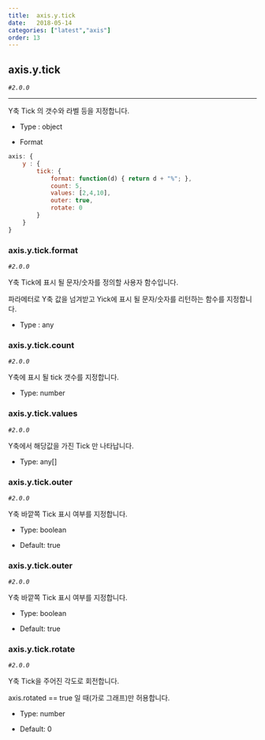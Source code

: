 ```yaml
---
title:  axis.y.tick
date:   2018-05-14
categories: ["latest","axis"]
order: 13
---
```


## axis.y.tick

_`#2.0.0`_

---

Y축 Tick 의 갯수와 라벨 등을 지정합니다.

* Type : object

* Format
```javascript
axis: {
    y : {
        tick: {
            format: function(d) { return d + "%"; },
            count: 5,
            values: [2,4,10],
            outer: true,
            rotate: 0
        }
    }
}
```

### axis.y.tick.format

_`#2.0.0`_

Y축 Tick에 표시 될 문자/숫자를 정의할 사용자 함수입니다.

파라메터로 Y축 값을 넘겨받고 Yick에 표시 될 문자/숫자를 리턴하는 함수를 지정합니다.

* Type : any


### axis.y.tick.count

_`#2.0.0`_

Y축에 표시 될 tick 갯수를 지정합니다.

* Type: number


### axis.y.tick.values

_`#2.0.0`_

Y축에서 해당값을 가진 Tick 만 나타납니다.

* Type: any[]

### axis.y.tick.outer

_`#2.0.0`_

Y축 바깥쪽 Tick 표시 여부를 지정합니다.

* Type: boolean

* Default: true


### axis.y.tick.outer

_`#2.0.0`_

Y축 바깥쪽 Tick 표시 여부를 지정합니다.

* Type: boolean

* Default: true

### axis.y.tick.rotate

_`#2.0.0`_

Y축 Tick을 주어진 각도로 회전합니다.

axis.rotated == true 일 때(가로 그래프)만 허용합니다.

* Type: number

* Default: 0
